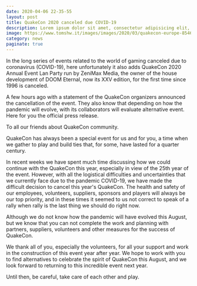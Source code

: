 ```yaml
--- 
date: 2020-04-06 22-35-55
layout: post
title: QuakeCon 2020 canceled due COVID-19
description: Lorem ipsum dolor sit amet, consectetur adipisicing elit, sed do eiusmod tempor incididunt ut labore et dolore magna aliqua.
image: https://www.tomshw.it/images/images/2020/03/quakecon-europe-85467.768x432.jpg
category: news
paginate: true
---
```



In the long series of events related to the world of gaming canceled due to coronavirus (COVID-19), here unfortunately it also adds QuakeCon 2020 Annual Event Lan Party run by ZeniMax Media, the owner of the house development of DOOM Eternal, now its XXV edition, for the first time since 1996 is canceled.

A few hours ago with a statement of the QuakeCon organizers announced the cancellation of the event. They also know that depending on how the pandemic will evolve, with its collaborators will evaluate alternative event. Here for you the official press release.

To all our friends about QuakeCon community.

QuakeCon has always been a special event for us and for you, a time when we gather to play and build ties that, for some, have lasted for a quarter century.

In recent weeks we have spent much time discussing how we could continue with the QuakeCon this year, especially in view of the 25th year of the event. However, with all the logistical difficulties and uncertainties that we currently face due to the pandemic COVID-19, we have made the difficult decision to cancel this year's QuakeCon. The health and safety of our employees, volunteers, suppliers, sponsors and players will always be our top priority, and in these times it seemed to us not correct to speak of a rally when rally is the last thing we should do right now.

Although we do not know how the pandemic will have evolved this August, but we know that you can not complete the work and planning with partners, suppliers, volunteers and other measures for the success of QuakeCon.

We thank all of you, especially the volunteers, for all your support and work in the construction of this event year after year. We hope to work with you to find alternatives to celebrate the spirit of QuakeCon this August, and we look forward to returning to this incredible event next year.

Until then, be careful, take care of each other and play.